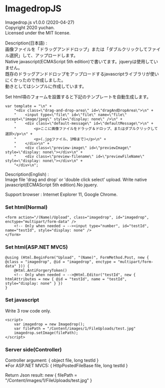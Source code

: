 # ImagedropJS
  
Imagedrop.js  v1.0.0 (2020-04-27)  
Copyright 2020 yuchan.  
Licensed under the MIT license.  
  
Description(日本語) :  
画像ファイルを「ドラッグアンドドロップ」または「ダブルクリックしてファイル選択」して、アップロードします。  
Native javascript(ECMAScript 5th edition)で書いてます。jqueryは使用していません。  
既存のドラッグアンドドロップをアップロードするjavascriptライブラリが使いにくかったので作成しました。  
動きとしてはシンプルに作成しています。  
  
Set html項のフォームを設置すると下記のテンプレートを自動生成します。  

    var template = "\n" +
        "<div class=\"drag-and-drop-area\" id=\"dragAndDropArea\">\n" +
        "    <input type=\"file\" id=\"file\" name=\"file\" accept=\"image/jpeg\" style=\"display: none\" />\n" +
        "    <div class=\"default-message\" id=\"defaultMessage\">\n" +
        "        <p>ここに画像ファイルをドラッグ＆ドロップ、またはダブルクリックして選択</p>\n" +
        "        <p>(.jpgファイル、1MBまで)</p>\n" +
        "    </div>\n" +
        "    <div class=\"preview-image\" id=\"previewImage\" style=\"display: none\"></div>\n" +
        "    <div class=\"preview-filename\" id=\"previewFileName\" style=\"display: none\"></div>\n" +
        "</div>\n";

Description(English) :  
Image file 'drag and drop' or 'double click select' upload. Write native javascript(ECMAScript 5th edition).No jquery.  
  
Support browser : Internet Explorer 11, Google Chrome.  
  
### Set html(Normal)
    <form action="/(Name)/Upload", class="imagedrop", id="imagedrop", enctype="multipart/form-data" />
        <!-- Only when needed → --><input type="number", id="testId", name="testId", style="display: none" />
    </form>


### Set html(ASP.NET MVC5)
    @using (Html.BeginForm("Upload", "(Name)", FormMethod.Post, new { @class = "imagedrop", @id = "imagedrop", enctype = "multipart/form-data" })) {
        @Html.AntiForgeryToken()        
        <!-- Only when needed → -->@Html.Editor("testId", new { htmlAttributes = new { @id = "testId", name = "testId", style="display: none" } })
    }

### Set javascript
Write 3 row code only.  
  
    <script>
        var imagedrop = new Imagedrop();
        var filePath = "/Content/images/1/FileUploads/test.jpg"
        imagedrop.setImage(filePath);
    </script>
    
### Server side(Controller)
Controller argument: { object file, long testId }  
※For ASP.NET MVC5: { HttpPostedFileBase file, long testId }  
               
Return Json result: new { filePath = "/Content/images/1/FileUploads/test.jpg" }
